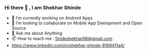 ### Hi there 👋 , I am Shekhar Shinde


- 🔭 I’m currently working on Android Apps
- 👯 I’m looking to collaborate on Mobile App Deelopment and Open Source
- 💬 Ask me about Anything
- 📫 How to reach me : Sindeshekhar98@gmail.com 
-  https://www.linkedin.com/in/shekhar-shinde-8169411a4/ 




